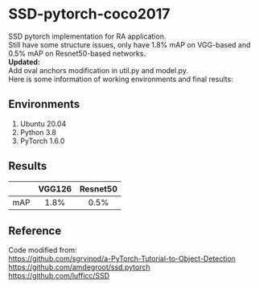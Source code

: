 # SSD-pytorch-coco2017
SSD pytorch implementation for RA application.  
Still have some structure issues, only have 1.8% mAP on VGG-based and 0.5% mAP on Resnet50-based networks.  
**Updated:**  
Add oval anchors modification in util.py and model.py.  
Here is some information of working environments and final results:
## Environments
1. Ubuntu 20.04
2. Python 3.8
3. PyTorch 1.6.0
## Results
|    | VGG126 | Resnet50 |
|:-:|:-:|:-:|
|mAP | 1.8%   |     0.5% |
## Reference
Code modified from:  
https://github.com/sgrvinod/a-PyTorch-Tutorial-to-Object-Detection  
https://github.com/amdegroot/ssd.pytorch  
https://github.com/lufficc/SSD
